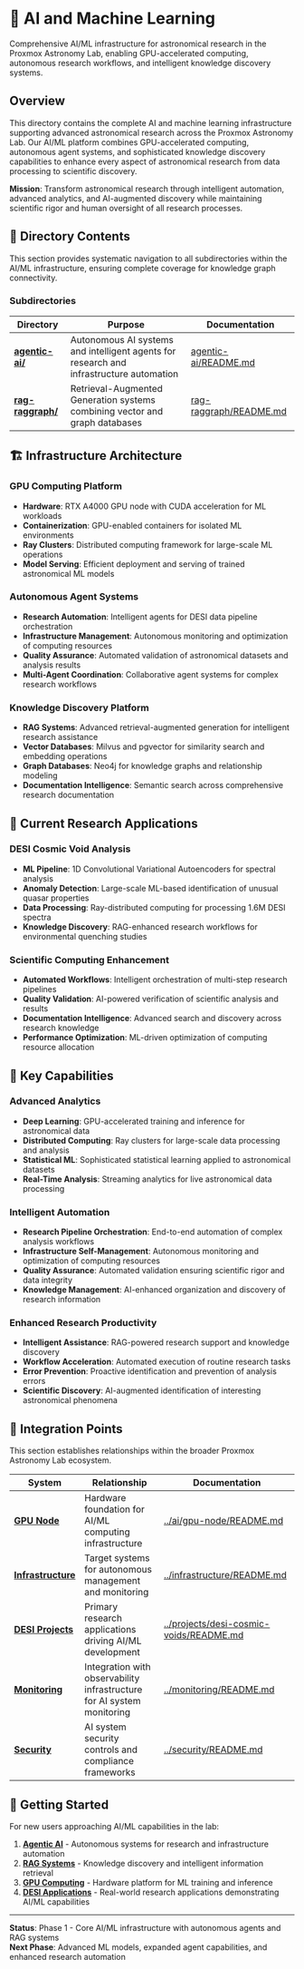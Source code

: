 <!--
---
title: "AI and Machine Learning"
description: "Comprehensive AI/ML infrastructure for astronomical research, including autonomous agents, RAG systems, and GPU-accelerated computing workflows"
author: "VintageDon - https://github.com/vintagedon"
ai_contributor: "Claude 4 Sonnet (claude-4-sonnet-20250514)"
date: "2025-07-23"
version: "1.0"
status: "Published"
tags:
- type: directory-overview
- domain: ai-ml-infrastructure
- tech: gpu-computing
- tech: autonomous-agents
- tech: rag-systems
- phase: phase-1
related_documents:
- "[Main Repository](../README.md)"
- "[GPU Node](../ai/gpu-node/README.md)"
- "[Infrastructure](../infrastructure/README.md)"
- "[Projects](../projects/README.md)"
---
-->

# 🧠 **AI and Machine Learning**

Comprehensive AI/ML infrastructure for astronomical research in the Proxmox Astronomy Lab, enabling GPU-accelerated computing, autonomous research workflows, and intelligent knowledge discovery systems.

## **Overview**

This directory contains the complete AI and machine learning infrastructure supporting advanced astronomical research across the Proxmox Astronomy Lab. Our AI/ML platform combines GPU-accelerated computing, autonomous agent systems, and sophisticated knowledge discovery capabilities to enhance every aspect of astronomical research from data processing to scientific discovery.

**Mission**: Transform astronomical research through intelligent automation, advanced analytics, and AI-augmented discovery while maintaining scientific rigor and human oversight of all research processes.

## **📂 Directory Contents**

This section provides systematic navigation to all subdirectories within the AI/ML infrastructure, ensuring complete coverage for knowledge graph connectivity.

### **Subdirectories**

| **Directory** | **Purpose** | **Documentation** |
|--------------|-------------|-------------------|
| **[agentic-ai/](agentic-ai/)** | Autonomous AI systems and intelligent agents for research and infrastructure automation | [agentic-ai/README.md](agentic-ai/README.md) |
| **[rag-raggraph/](rag-raggraph/)** | Retrieval-Augmented Generation systems combining vector and graph databases | [rag-raggraph/README.md](rag-raggraph/README.md) |

## **🏗️ Infrastructure Architecture**

### **GPU Computing Platform**

- **Hardware**: RTX A4000 GPU node with CUDA acceleration for ML workloads
- **Containerization**: GPU-enabled containers for isolated ML environments
- **Ray Clusters**: Distributed computing framework for large-scale ML operations
- **Model Serving**: Efficient deployment and serving of trained astronomical ML models

### **Autonomous Agent Systems**

- **Research Automation**: Intelligent agents for DESI data pipeline orchestration
- **Infrastructure Management**: Autonomous monitoring and optimization of computing resources
- **Quality Assurance**: Automated validation of astronomical datasets and analysis results
- **Multi-Agent Coordination**: Collaborative agent systems for complex research workflows

### **Knowledge Discovery Platform**

- **RAG Systems**: Advanced retrieval-augmented generation for intelligent research assistance
- **Vector Databases**: Milvus and pgvector for similarity search and embedding operations
- **Graph Databases**: Neo4j for knowledge graphs and relationship modeling
- **Documentation Intelligence**: Semantic search across comprehensive research documentation

## **🔬 Current Research Applications**

### **DESI Cosmic Void Analysis**

- **ML Pipeline**: 1D Convolutional Variational Autoencoders for spectral analysis
- **Anomaly Detection**: Large-scale ML-based identification of unusual quasar properties
- **Data Processing**: Ray-distributed computing for processing 1.6M DESI spectra
- **Knowledge Discovery**: RAG-enhanced research workflows for environmental quenching studies

### **Scientific Computing Enhancement**

- **Automated Workflows**: Intelligent orchestration of multi-step research pipelines
- **Quality Validation**: AI-powered verification of scientific analysis and results
- **Documentation Intelligence**: Advanced search and discovery across research knowledge
- **Performance Optimization**: ML-driven optimization of computing resource allocation

## **🚀 Key Capabilities**

### **Advanced Analytics**

- **Deep Learning**: GPU-accelerated training and inference for astronomical data
- **Distributed Computing**: Ray clusters for large-scale data processing and analysis
- **Statistical ML**: Sophisticated statistical learning applied to astronomical datasets
- **Real-Time Analysis**: Streaming analytics for live astronomical data processing

### **Intelligent Automation**

- **Research Pipeline Orchestration**: End-to-end automation of complex analysis workflows
- **Infrastructure Self-Management**: Autonomous monitoring and optimization of computing resources
- **Quality Assurance**: Automated validation ensuring scientific rigor and data integrity
- **Knowledge Management**: AI-enhanced organization and discovery of research information

### **Enhanced Research Productivity**

- **Intelligent Assistance**: RAG-powered research support and knowledge discovery
- **Workflow Acceleration**: Automated execution of routine research tasks
- **Error Prevention**: Proactive identification and prevention of analysis errors
- **Scientific Discovery**: AI-augmented identification of interesting astronomical phenomena

## **🔗 Integration Points**

This section establishes relationships within the broader Proxmox Astronomy Lab ecosystem.

| **System** | **Relationship** | **Documentation** |
|------------|------------------|-------------------|
| **[GPU Node](../ai/gpu-node/README.md)** | Hardware foundation for AI/ML computing infrastructure | [../ai/gpu-node/README.md](../ai/gpu-node/README.md) |
| **[Infrastructure](../infrastructure/README.md)** | Target systems for autonomous management and monitoring | [../infrastructure/README.md](../infrastructure/README.md) |
| **[DESI Projects](../projects/desi-cosmic-voids/README.md)** | Primary research applications driving AI/ML development | [../projects/desi-cosmic-voids/README.md](../projects/desi-cosmic-voids/README.md) |
| **[Monitoring](../monitoring/README.md)** | Integration with observability infrastructure for AI system monitoring | [../monitoring/README.md](../monitoring/README.md) |
| **[Security](../security/README.md)** | AI system security controls and compliance frameworks | [../security/README.md](../security/README.md) |

## **🎯 Getting Started**

For new users approaching AI/ML capabilities in the lab:

1. **[Agentic AI](agentic-ai/README.md)** - Autonomous systems for research and infrastructure automation
2. **[RAG Systems](rag-raggraph/README.md)** - Knowledge discovery and intelligent information retrieval
3. **[GPU Computing](../ai/gpu-node/README.md)** - Hardware platform for ML training and inference
4. **[DESI Applications](../projects/desi-cosmic-voids/README.md)** - Real-world research applications demonstrating AI/ML capabilities

---

**Status**: Phase 1 - Core AI/ML infrastructure with autonomous agents and RAG systems  
**Next Phase**: Advanced ML models, expanded agent capabilities, and enhanced research automation
